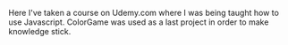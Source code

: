 Here I've taken a course on Udemy.com where I was being taught how to use Javascript. ColorGame was used as a last project 
in order to make knowledge stick. 
